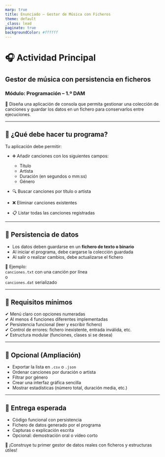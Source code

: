 ```yaml
---
marp: true
title: Enunciado – Gestor de Música con Ficheros
theme: default
_class: lead
paginate: true
backgroundColor: #ffffff
---
```


# 🎧 Actividad Principal  
## Gestor de música con persistencia en ficheros  
### Módulo: Programación – 1.º DAM

🎯 Diseña una aplicación de consola que permita gestionar una colección de canciones y guardar los datos en un fichero para conservarlos entre ejecuciones.

---

## 🧠 ¿Qué debe hacer tu programa?

Tu aplicación debe permitir:

- ➕ Añadir canciones con los siguientes campos:
  - Título  
  - Artista  
  - Duración (en segundos o mm:ss)  
  - Género

- 🔍 Buscar canciones por título o artista  
- ❌ Eliminar canciones existentes  
- 📋 Listar todas las canciones registradas

---

## 💾 Persistencia de datos

- Los datos deben guardarse en un **fichero de texto o binario**  
- Al iniciar el programa, debe cargarse la colección guardada  
- Al salir o realizar cambios, debe actualizarse el fichero

📁 Ejemplo:  
`canciones.txt` con una canción por línea  
o  
`canciones.dat` serializado

---

## 📑 Requisitos mínimos

✔ Menú claro con opciones numeradas  
✔ Al menos 4 funciones diferentes implementadas  
✔ Persistencia funcional (leer y escribir fichero)  
✔ Control de errores: fichero inexistente, entrada inválida, etc.  
✔ Estructura modular (funciones, clases si se desea)

---

## 🌟 Opcional (Ampliación)

- Exportar la lista en `.csv` o `.json`  
- Ordenar canciones por duración o artista  
- Filtrar por género  
- Crear una interfaz gráfica sencilla  
- Mostrar estadísticas (número total, duración media, etc.)

---

## 📝 Entrega esperada

- Código funcional con persistencia  
- Fichero de datos generado por el programa  
- Capturas o explicación escrita  
- Opcional: demostración oral o vídeo corto

🎯 ¡Construye tu primer gestor de datos reales con ficheros y estructuras útiles!
